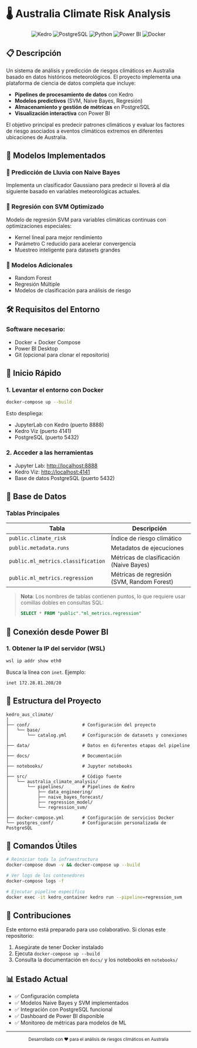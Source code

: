 # 🌡️ Australia Climate Risk Analysis

<div align="center">
  
![Kedro](https://img.shields.io/badge/Kedro-0.18.14-blue)
![PostgreSQL](https://img.shields.io/badge/PostgreSQL-15.0-336791)
![Python](https://img.shields.io/badge/Python-3.10-yellow)
![Power BI](https://img.shields.io/badge/Power_BI-Latest-F2C811)
![Docker](https://img.shields.io/badge/Docker-Latest-2496ED)

</div>

## 📋 Descripción

Un sistema de análisis y predicción de riesgos climáticos en Australia basado en datos históricos meteorológicos. El proyecto implementa una plataforma de ciencia de datos completa que incluye:

- **Pipelines de procesamiento de datos** con Kedro
- **Modelos predictivos** (SVM, Naive Bayes, Regresión)
- **Almacenamiento y gestión de métricas** en PostgreSQL
- **Visualización interactiva** con Power BI

El objetivo principal es predecir patrones climáticos y evaluar los factores de riesgo asociados a eventos climáticos extremos en diferentes ubicaciones de Australia.

## 🧠 Modelos Implementados

### 🔹 Predicción de Lluvia con Naive Bayes
Implementa un clasificador Gaussiano para predecir si lloverá al día siguiente basado en variables meteorológicas actuales.

### 🔹 Regresión con SVM Optimizado
Modelo de regresión SVM para variables climáticas continuas con optimizaciones especiales:
- Kernel lineal para mejor rendimiento
- Parámetro C reducido para acelerar convergencia
- Muestreo inteligente para datasets grandes

### 🔹 Modelos Adicionales
- Random Forest
- Regresión Múltiple
- Modelos de clasificación para análisis de riesgo

## 🛠️ Requisitos del Entorno

### Software necesario:

- Docker + Docker Compose
- Power BI Desktop
- Git (opcional para clonar el repositorio)

## 🚀 Inicio Rápido

### 1. Levantar el entorno con Docker

```bash
docker-compose up --build
```

Esto despliega:
- JupyterLab con Kedro (puerto 8888)
- Kedro Viz (puerto 4141)
- PostgreSQL (puerto 5432)

### 2. Acceder a las herramientas

- Jupyter Lab: [http://localhost:8888](http://localhost:8888)
- Kedro Viz: [http://localhost:4141](http://localhost:4141)
- Base de datos PostgreSQL (puerto 5432)

## 💾 Base de Datos

### Tablas Principales

| Tabla | Descripción |
|-------|-------------|
| `public.climate_risk` | Índice de riesgo climático |
| `public.metadata.runs` | Metadatos de ejecuciones |
| `public.ml_metrics.classification` | Métricas de clasificación (Naive Bayes) |
| `public.ml_metrics.regression` | Métricas de regresión (SVM, Random Forest) |

> **Nota**: Los nombres de tablas contienen puntos, lo que requiere usar comillas dobles en consultas SQL:
> ```sql
> SELECT * FROM "public"."ml_metrics.regression"
> ```

## 🔌 Conexión desde Power BI

### 1. Obtener la IP del servidor (WSL)

```bash
wsl ip addr show eth0
```

Busca la línea con `inet`. Ejemplo:
```
inet 172.28.81.208/20
```

## 📂 Estructura del Proyecto

```
kedro_aus_climate/
│
├── conf/                    # Configuración del proyecto
│   └── base/                
│       └── catalog.yml      # Configuración de datasets y conexiones
│
├── data/                    # Datos en diferentes etapas del pipeline
│
├── docs/                    # Documentación
│
├── notebooks/               # Jupyter notebooks
│
├── src/                     # Código fuente
│   └── australia_climate_analysis/
│       └── pipelines/       # Pipelines de Kedro
│           ├── data_engineering/
│           ├── naive_bayes_forecast/
│           ├── regression_model/
│           └── regression_svm/
│
├── docker-compose.yml       # Configuración de servicios Docker
└── postgres_conf/           # Configuración personalizada de PostgreSQL
```

## 🔧 Comandos Útiles

```bash
# Reiniciar toda la infraestructura
docker-compose down -v && docker-compose up --build

# Ver logs de los contenedores
docker-compose logs -f

# Ejecutar pipeline específico
docker exec -it kedro_container kedro run --pipeline=regression_svm
```

## 🤝 Contribuciones

Este entorno está preparado para uso colaborativo. Si clonas este repositorio:

1. Asegúrate de tener Docker instalado
2. Ejecuta `docker-compose up --build`
3. Consulta la documentación en `docs/` y los notebooks en `notebooks/`

## 📊 Estado Actual

- ✅ Configuración completa 
- ✅ Modelos Naive Bayes y SVM implementados
- ✅ Integración con PostgreSQL funcional
- ✅ Dashboard de Power BI disponible
- ✅ Monitoreo de métricas para modelos de ML

---

<div align="center">
<sub>Desarrollado con ❤️ para el análisis de riesgos climáticos en Australia</sub>
</div>
